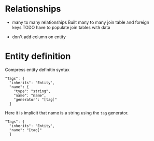 # Relationships
- many to many relationships
  Built many to many join table and foreign keys
  TODO have to populate join tables with data

- don't add column on entity


# Entity definition

Compress entity definitin syntax

    "Tags": {
      "inherits": "Entity",
      "name": {
        "type": "string",
        "name": "name",
        "generator": "[tag]"
      }


Here it is implicit that name is a string using the `tag` generator.

    "Tags": {
      "inherits": "Entity",
      "name": "[tag]"
      }